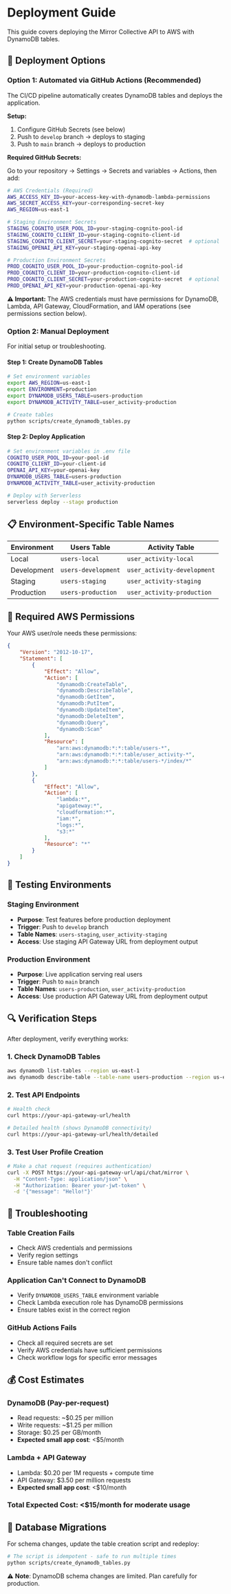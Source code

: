 # Deployment Guide

This guide covers deploying the Mirror Collective API to AWS with DynamoDB tables.

## 🚀 **Deployment Options**

### **Option 1: Automated via GitHub Actions (Recommended)**

The CI/CD pipeline automatically creates DynamoDB tables and deploys the application.

**Setup:**
1. Configure GitHub Secrets (see below)
2. Push to `develop` branch → deploys to staging
3. Push to `main` branch → deploys to production

**Required GitHub Secrets:**

Go to your repository → Settings → Secrets and variables → Actions, then add:

```bash
# AWS Credentials (Required)
AWS_ACCESS_KEY_ID=your-access-key-with-dynamodb-lambda-permissions
AWS_SECRET_ACCESS_KEY=your-corresponding-secret-key
AWS_REGION=us-east-1

# Staging Environment Secrets
STAGING_COGNITO_USER_POOL_ID=your-staging-cognito-pool-id
STAGING_COGNITO_CLIENT_ID=your-staging-cognito-client-id
STAGING_COGNITO_CLIENT_SECRET=your-staging-cognito-secret  # optional
STAGING_OPENAI_API_KEY=your-staging-openai-api-key

# Production Environment Secrets
PROD_COGNITO_USER_POOL_ID=your-production-cognito-pool-id
PROD_COGNITO_CLIENT_ID=your-production-cognito-client-id
PROD_COGNITO_CLIENT_SECRET=your-production-cognito-secret  # optional
PROD_OPENAI_API_KEY=your-production-openai-api-key
```

**⚠️ Important:** The AWS credentials must have permissions for DynamoDB, Lambda, API Gateway, CloudFormation, and IAM operations (see permissions section below).

### **Option 2: Manual Deployment**

For initial setup or troubleshooting.

#### **Step 1: Create DynamoDB Tables**

```bash
# Set environment variables
export AWS_REGION=us-east-1
export ENVIRONMENT=production
export DYNAMODB_USERS_TABLE=users-production
export DYNAMODB_ACTIVITY_TABLE=user_activity-production

# Create tables
python scripts/create_dynamodb_tables.py
```

#### **Step 2: Deploy Application**

```bash
# Set environment variables in .env file
COGNITO_USER_POOL_ID=your-pool-id
COGNITO_CLIENT_ID=your-client-id
OPENAI_API_KEY=your-openai-key
DYNAMODB_USERS_TABLE=users-production
DYNAMODB_ACTIVITY_TABLE=user_activity-production

# Deploy with Serverless
serverless deploy --stage production
```

## 📋 **Environment-Specific Table Names**

| Environment | Users Table | Activity Table |
|-------------|-------------|----------------|
| Local | `users-local` | `user_activity-local` |
| Development | `users-development` | `user_activity-development` |
| Staging | `users-staging` | `user_activity-staging` |
| Production | `users-production` | `user_activity-production` |

## 🔧 **Required AWS Permissions**

Your AWS user/role needs these permissions:

```json
{
    "Version": "2012-10-17",
    "Statement": [
        {
            "Effect": "Allow",
            "Action": [
                "dynamodb:CreateTable",
                "dynamodb:DescribeTable",
                "dynamodb:GetItem",
                "dynamodb:PutItem",
                "dynamodb:UpdateItem",
                "dynamodb:DeleteItem",
                "dynamodb:Query",
                "dynamodb:Scan"
            ],
            "Resource": [
                "arn:aws:dynamodb:*:*:table/users-*",
                "arn:aws:dynamodb:*:*:table/user_activity-*",
                "arn:aws:dynamodb:*:*:table/users-*/index/*"
            ]
        },
        {
            "Effect": "Allow",
            "Action": [
                "lambda:*",
                "apigateway:*",
                "cloudformation:*",
                "iam:*",
                "logs:*",
                "s3:*"
            ],
            "Resource": "*"
        }
    ]
}
```

## 🧪 **Testing Environments**

### **Staging Environment**
- **Purpose**: Test features before production deployment
- **Trigger**: Push to `develop` branch
- **Table Names**: `users-staging`, `user_activity-staging`
- **Access**: Use staging API Gateway URL from deployment output

### **Production Environment**
- **Purpose**: Live application serving real users
- **Trigger**: Push to `main` branch
- **Table Names**: `users-production`, `user_activity-production`
- **Access**: Use production API Gateway URL from deployment output

## 🔍 **Verification Steps**

After deployment, verify everything works:

### **1. Check DynamoDB Tables**
```bash
aws dynamodb list-tables --region us-east-1
aws dynamodb describe-table --table-name users-production --region us-east-1
```

### **2. Test API Endpoints**
```bash
# Health check
curl https://your-api-gateway-url/health

# Detailed health (shows DynamoDB connectivity)
curl https://your-api-gateway-url/health/detailed
```

### **3. Test User Profile Creation**
```bash
# Make a chat request (requires authentication)
curl -X POST https://your-api-gateway-url/api/chat/mirror \
  -H "Content-Type: application/json" \
  -H "Authorization: Bearer your-jwt-token" \
  -d '{"message": "Hello!"}'
```

## 🚨 **Troubleshooting**

### **Table Creation Fails**
- Check AWS credentials and permissions
- Verify region settings
- Ensure table names don't conflict

### **Application Can't Connect to DynamoDB**
- Verify `DYNAMODB_USERS_TABLE` environment variable
- Check Lambda execution role has DynamoDB permissions
- Ensure tables exist in the correct region

### **GitHub Actions Fails**
- Check all required secrets are set
- Verify AWS credentials have sufficient permissions
- Check workflow logs for specific error messages

## 💰 **Cost Estimates**

### **DynamoDB (Pay-per-request)**
- Read requests: ~$0.25 per million
- Write requests: ~$1.25 per million  
- Storage: $0.25 per GB/month
- **Expected small app cost**: <$5/month

### **Lambda + API Gateway**
- Lambda: $0.20 per 1M requests + compute time
- API Gateway: $3.50 per million requests
- **Expected small app cost**: <$10/month

### **Total Expected Cost**: <$15/month for moderate usage

## 🔄 **Database Migrations**

For schema changes, update the table creation script and redeploy:

```bash
# The script is idempotent - safe to run multiple times
python scripts/create_dynamodb_tables.py
```

⚠️ **Note**: DynamoDB schema changes are limited. Plan carefully for production.